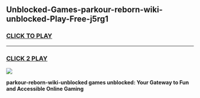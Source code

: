 
## Unblocked-Games-parkour-reborn-wiki-unblocked-Play-Free-j5rg1
<h3>
<a href="https://premium76.site?title=parkour-reborn-wiki-unblocked&ref=21A">CLICK TO PLAY</a></h3>
<hr>

<h3>
<a href="https://premium76.site?title=parkour-reborn-wiki-unblocked&ref=21A">CLICK 2 PLAY</a>
  
</h3>

<a href="https://premium76.site?title=parkour-reborn-wiki-unblocked&ref=21A"><img src="https://clearcache.store/games.png"></a>


**parkour-reborn-wiki-unblocked games unblocked: Your Gateway to Fun and Accessible Online Gaming**
